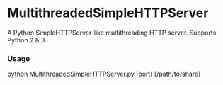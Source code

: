 MultithreadedSimpleHTTPServer
=============================

A Python SimpleHTTPServer-like multithreading HTTP server. Supports Python 2 & 3.

### Usage
python MultithreadedSimpleHTTPServer.py [port] [/path/to/share]
